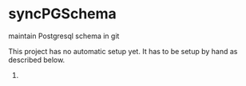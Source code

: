 # syncPGSchema
maintain Postgresql schema in git

This project has no automatic setup yet.  It has to be setup by hand as described below.

1)
